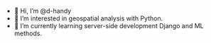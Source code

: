 - 👋 Hi, I’m @d-handy
- 👀 I’m interested in geospatial analysis with Python. 
- 🌱 I’m currently learning server-side development Django and ML methods.

<!---
d-handy/d-handy is a ✨ special ✨ repository because its `README.md` (this file) appears on your GitHub profile.
You can click the Preview link to take a look at your changes.
--->
